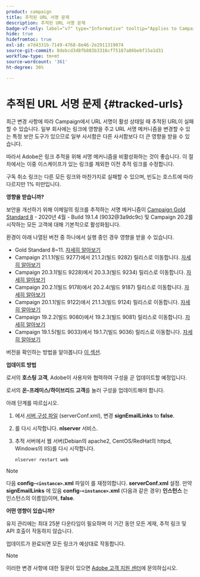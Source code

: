 ```yaml
---
product: campaign
title: 추적된 URL 서명 문제
description: 추적된 URL 서명 문제
badge-v7-only: label="v7" type="Informative" tooltip="Applies to Campaign Classic v7 only"
hide: true
hidefromtoc: true
exl-id: e7d4331b-7149-4768-8e46-2e2911319074
source-git-commit: 8debcd3d8fb883b3316cf75187a86bebf15a1d31
workflow-type: tm+mt
source-wordcount: '361'
ht-degree: 36%

---
```


# 추적된 URL 서명 문제 {#tracked-urls}



최근 변경 사항에 따라 Campaign에서 URL 서명이 활성 상태일 때 추적된 URL이 실패할 수 있습니다. 일부 회사에는 링크에 영향을 주고 URL 서명 메커니즘을 변경할 수 있는 특정 보안 도구가 있으므로 일부 사서함은 다른 사서함보다 더 큰 영향을 받을 수 있습니다.

따라서 Adobe은 링크 추적을 위해 서명 메커니즘을 비활성화하는 것이 좋습니다. 이 절차에서는 이중 이스케이프가 있는 링크를 제외한 이전 추적 링크를 수정합니다.

구독 취소 링크는 다른 모든 링크와 마찬가지로 실패할 수 있으며, 빈도는 호스트에 따라 다르지만 1% 미만입니다.

**영향을 받습니까?**

보안을 개선하기 위해 이메일의 링크를 추적하는 서명 메커니즘이 [Campaign Gold Standard 8](../../rn/using/gold-standard.md#gs8) - 2020년 4월 - Build 19.1.4 (9032@3a9dc9c) 및 Campaign 20.2를 시작하는 모든 고객에 대해 기본적으로 활성화됩니다.

환경이 아래 나열된 버전 중 하나에서 실행 중인 경우 영향을 받을 수 있습니다.

* Gold Standard 8~11. [자세히 알아보기](../../rn/using/gold-standard.md#gs-8)
* Campaign 21.1.1(빌드 9277)에서 21.1.2(빌드 9282) 릴리스로 이동합니다. [자세히 알아보기](../../rn/using/latest-release.md)
* Campaign 20.3.1(빌드 9228)에서 20.3.3(빌드 9234) 릴리스로 이동합니다. [자세히 알아보기](../../rn/using/release--2020.md#release-20-3)
* Campaign 20.2.1(빌드 9178)에서 20.2.4(빌드 9187) 릴리스로 이동합니다. [자세히 알아보기](../../rn/using/release--2020.md#release-20-2)
* Campaign 20.1.1(빌드 9122)에서 21.1.3(빌드 9124) 릴리스로 이동합니다. [자세히 알아보기](../../rn/using/release--2020.md#release-20-1)
* Campaign 19.2.2(빌드 9080)에서 19.2.3(빌드 9081) 릴리스로 이동합니다. [자세히 알아보기](../../rn/using/release--2019.md#release-19-2)
* Campaign 19.1.5(빌드 9033)에서 19.1.7(빌드 9036) 릴리스로 이동합니다. [자세히 알아보기](../../rn/using/release--2019.md#release-19-1)


버전을 확인하는 방법을 알아봅니다 [이 섹션](../../platform/using/launching-adobe-campaign.md#getting-your-campaign-version).

**업데이트 방법**

로서의 **호스팅 고객**, Adobe이 사용자와 협력하여 구성을 곧 업데이트할 예정입니다.

로서의 **온-프레미스/하이브리드 고객**&#x200B;를 눌러 구성을 업데이트해야 합니다.

아래 단계를 따르십시오.

1. 에서 [서버 구성 파일](../../installation/using/the-server-configuration-file.md) (serverConf.xml), 변경 **signEmailLinks** to **false**.
1. 를 다시 시작합니다. **nlserver** 서비스.
1. 추적 서버에서 웹 서버(Debian의 apache2, CentOS/RedHat의 httpd, Windows의 IIS)를 다시 시작합니다.

   ```
   nlserver restart web
   ```

>[!NOTE]
>
>다음 **config-`<instance>`.xml** 파일이 를 재정의합니다. **serverConf.xml** 설정. 만약 **signEmailLinks** 에 있음  **config-`<instance>`.xml** (다음과 같은 경우) **인스턴스** 는 인스턴스의 이름임)이며, **false**.

**어떤 영향이 있습니까?**

유지 관리에는 최대 25분 다운타임이 필요하며 이 기간 동안 모든 게재, 추적 링크 및 API 호출이 작동하지 않습니다.

업데이트가 완료되면 모든 링크가 예상대로 작동합니다.

>[!NOTE]
>
>이러한 변경 사항에 대한 질문이 있으면 [Adobe 고객 지원 센터](https://helpx.adobe.com/kr/enterprise/admin-guide.html/enterprise/using/support-for-experience-cloud.ug.html)에 문의하십시오.
